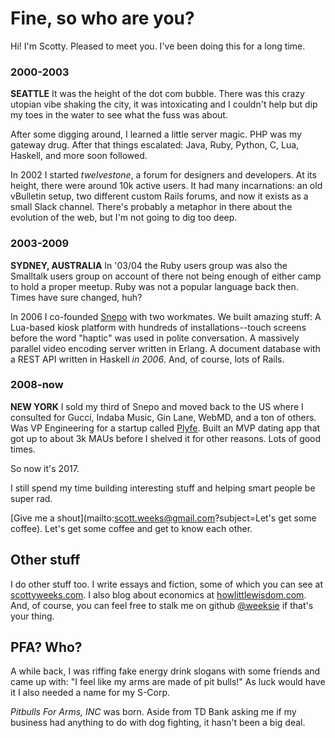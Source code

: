 # Fine, so who are you?

Hi! I'm Scotty. Pleased to meet you. I've been doing this for a long
time.

### 2000-2003
**SEATTLE** It was the height of the dot com bubble. There was this
crazy utopian vibe shaking the city, it was intoxicating and I couldn't
help but dip my toes in the water to see what the fuss was about.

After some digging around, I learned a little server magic. PHP was my
gateway drug. After that things escalated: Java, Ruby, Python, C, Lua,
Haskell, and more soon followed.

In 2002 I started *twelvestone*, a forum for designers and
developers. At its height, there were around 10k active users. It had
many incarnations: an old vBulletin setup, two different custom Rails
forums, and now it exists as a small Slack channel. There's probably a
metaphor in there about the evolution of the web, but I'm not going to
dig too deep.

### 2003-2009
**SYDNEY, AUSTRALIA** In '03/04 the Ruby users group was also the
Smalltalk users group on account of there not being enough of either
camp to hold a proper meetup. Ruby was not a popular language back
then. Times have sure changed, huh?

In 2006 I co-founded [Snepo](snepo.com) with two workmates. We built
amazing stuff: A Lua-based kiosk platform with hundreds of
installations--touch screens before the word "haptic" was used in
polite conversation. A massively parallel video encoding server
written in Erlang. A document database with a REST API written in
Haskell *in 2006*. And, of course, lots of Rails.


### 2008-now
**NEW YORK** I sold my third of Snepo and moved back to the US where I
consulted for Gucci, Indaba Music, Gin Lane, WebMD, and a ton of
others. Was VP Engineering for a startup
called [Plyfe](http://plyfe.com). Built an MVP dating app that got up
to about 3k MAUs before I shelved it for other reasons. Lots of good
times.

So now it's 2017.

I still spend my time building interesting stuff and helping smart
people be super rad.

[Give me a shout](mailto:scott.weeks@gmail.com?subject=Let's get some coffee). Let's
get some coffee and get to know each other.

## Other stuff

I do other stuff too. I write essays and fiction, some of which you
can see at [scottyweeks.com](http://www.scottyweeks.com). I also blog
about economics
at [howlittlewisdom.com](http://www.howlittlewisdom.com). And, of
course, you can feel free to stalk me on
github [@weeksie](https://github.com/weeksie) if that's your thing.

## PFA? Who?

A while back, I was riffing fake energy drink slogans with some
friends and came up with: "I feel like my arms are made of pit
bulls!" As luck would have it I also needed a name for my S-Corp.

*Pitbulls For Arms, INC* was born.  Aside from TD Bank asking me if my
business had anything to do with dog fighting, it hasn't been a big
deal.
